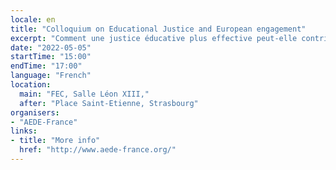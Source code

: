 ```yaml
---
locale: en
title: "Colloquium on Educational Justice and European engagement"
excerpt: "Comment une justice éducative plus effective peut-elle contribuer à développer la conscience et l’engagement européen chez les jeunes ? avec Bernard HUGONNIER, Maître de conférences à Sciences Po, ancien directeur adjoint pour l'éducation à l'OCDE."
date: "2022-05-05"
startTime: "15:00"
endTime: "17:00"
language: "French"
location:
  main: "FEC, Salle Léon XIII,"
  after: "Place Saint-Etienne, Strasbourg"
organisers:
- "AEDE-France"
links:
- title: "More info"
  href: "http://www.aede-france.org/"
---
```

